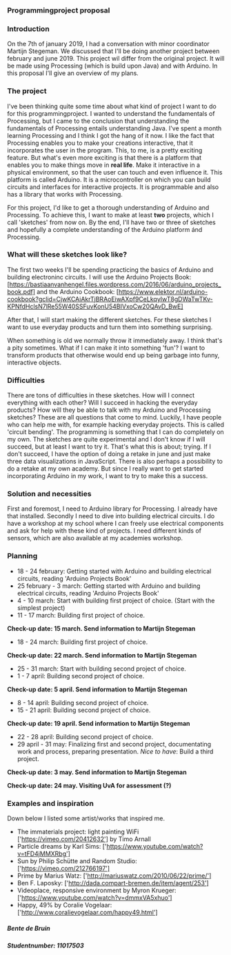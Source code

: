 ### Programmingproject proposal

### **Introduction**
On the 7th of january 2019, I had a conversation with minor coordinator Martijn Stegeman. We discussed that I'll be doing another project between february and june 2019. This project wil differ from the original project. It will be made using Processing (which is build upon Java) and with Arduino. In this proposal I'll give an overview of my plans.


### **The project**
I've been thinking quite some time about what kind of project I want to do for this programmingproject. I wanted to understand the fundamentals of Processing, but I came to the conclusion that understanding the fundamentals of Processing entails understanding Java. I've spent a month learning Processing and I think I got the hang of it now. I like the fact that Processing enables you to make your creations interactive, that it incorporates the user in the program. This, to me, is a pretty exciting feature. But what's even more exciting is that there is a platform that enables you to make things move in **real life**. Make it interactive in a physical environment, so that the user can touch and even influence it. 
This platform is called Arduino. It is a microcontroller on which you can build circuits and interfaces for interactive projects. It is programmable and also has a library that works with Processing. 

For this project, I'd like to get a thorough understanding of Arduino and Processing. To achieve this, I want to make at least **two** projects, which I call 'sketches' from now on. By the end, I'll have two or three of sketches and hopefully a complete understanding of the Arduino platform ánd Processing. 


### **What will these sketches look like?**
The first two weeks I'll be spending practicing the basics of Arduino and building electroninc circuits. I will use the Arduino Projects Book: [https://bastiaanvanhengel.files.wordpress.com/2016/06/arduino_projects_book.pdf] and the Arduino Cookbook: [https://www.elektor.nl/arduino-cookbook?gclid=CjwKCAiAkrTjBRAoEiwAXpf9CeLkqyIwT8gDWaTwTKv-KPNfdHclsN7lRe55W40SSFuvKonU54BIVxoCw20QAvD_BwE]

After that, I will start making the different sketches. For these sketches I want to use everyday products and turn them into something surprising. 

When something is old we normally throw it immediately away. I think that's a pity sometimes. What if I can make it into something 'fun'? I want to transform products that otherwise would end up being garbage into funny, interactive objects.


### **Difficulties**
There are tons of difficulties in these sketches. How will I connect everything with each other? Will I succeed in hacking the everyday products? How will they be able to talk with my Arduino and Processing sketches? These are all questions that come to mind. Luckily, I have people who can help me with, for example hacking everyday projects. This is called 'circuit bending'. The programming is something that I can do completely on my own. 
The sketches are quite experimental and I don't know if I will succeed, but at least I want to try it. That's what this is about; trying. If I don't succeed, I have the option of doing a retake in june and just make three data visualizations in JavaScript. There is also perhaps a possibility to do a retake at my own academy. But since I really want to get started incorporating Arduino in my work, I want to try to make this a success.


### **Solution and necessities**
First and foremost, I need to Arduino library for Processing. I already have that installed. Secondly I need to dive into building electrical circuits. I do have a workshop at my school where I can freely use electrical components and ask for help with these kind of projects. I need different kinds of sensors, which are also available at my academies workshop.

### **Planning**
- 18 - 24 february: Getting started with Arduino and building electrical circuits, reading 'Arduino Projects Book'
- 25 february - 3 march: Getting started with Arduino and building electrical circuits, reading 'Arduino Projects Book'
- 4 - 10 march: Start with building first project of choice. (Start with the simplest project)
- 11 - 17 march: Building first project of choice.

**Check-up date: 15 march. Send information to Martijn Stegeman** 

- 18 - 24 march: Building first project of choice.

**Check-up date: 22 march. Send information to Martijn Stegeman** 

- 25 - 31 march: Start with building second project of choice.
- 1 - 7 april: Building second project of choice.

**Check-up date: 5 april. Send information to Martijn Stegeman** 

- 8 - 14 april: Building second project of choice.
- 15 - 21 april: Building second project of choice.

**Check-up date: 19 april. Send information to Martijn Stegeman** 

- 22 - 28 april: Building second project of choice. 
- 29 april - 31 may: Finalizing first and second project, documentating work and process, preparing presentation.
*Nice to have*: Build a third project.

**Check-up date: 3 may. Send information to Martijn Stegeman** 

**Check-up date: 24 may. Visiting UvA for assessment (?)** 


### **Examples and inspiration**
Down below I listed some artist/works that inspired me. 
- The immaterials project: light painting WiFi ['https://vimeo.com/20412632'] by Timo Arnall
- Particle dreams by Karl Sims: ['https://www.youtube.com/watch?v=tFD4jMMXRbg']
- Sun by Philip Schütte and Random Studio: ['https://vimeo.com/212766197']
- Prime by Marius Watz: ['http://mariuswatz.com/2010/06/22/prime/']
- Ben F. Laposky: ['http://dada.compart-bremen.de/item/agent/253']
- Videoplace, responsive environment by Myron Krueger: ['https://www.youtube.com/watch?v=dmmxVA5xhuo']
- Happy, 49% by Coralie Vogelaar: ['http://www.coralievogelaar.com/happy49.html']


##### Bente de Bruin 
##### Studentnumber: 11017503

